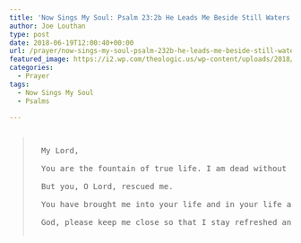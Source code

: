 ```yaml
---
title: 'Now Sings My Soul: Psalm 23:2b He Leads Me Beside Still Waters'
author: Joe Louthan
type: post
date: 2018-06-19T12:00:40+00:00
url: /prayer/now-sings-my-soul-psalm-232b-he-leads-me-beside-still-waters/
featured_image: https://i2.wp.com/theologic.us/wp-content/uploads/2018/06/DSC00791.jpg?resize=825%2C510
categories:
  - Prayer
tags:
  - Now Sings My Soul
  - Psalms

---
```

<pre><blockquote>
  My Lord,
  
  You are the fountain of true life. I am dead without you. It is not that I can find this water on my own. For I am lost. and, my soul is dried-up and dead. I have no wisdom, strength, or spirit to find you.
  
  But you, O Lord, rescued me.
  
  You have brought me into your life and in your life alone, I am <em>fully</em> alive. My soul is no longer dried in sin but restored, covered, and filled with your never-ending grace.
  
  God, please keep me close so that I stay refreshed and satisfied in all of life.
  
</blockquote></pre>